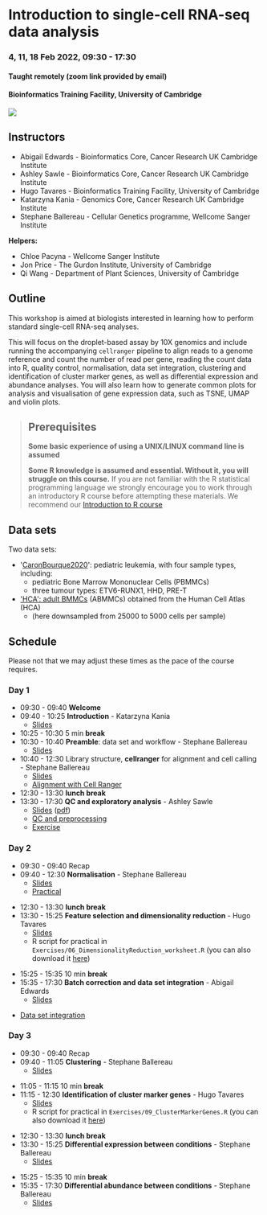# Introduction to single-cell RNA-seq data analysis

### 4, 11, 18 Feb 2022, 09:30 - 17:30
#### Taught remotely (zoom link provided by email)
#### Bioinformatics Training Facility, University of Cambridge

![](Images/uniOfCamCrukLogos.png)

## Instructors

* Abigail Edwards - Bioinformatics Core, Cancer Research UK Cambridge Institute
* Ashley Sawle - Bioinformatics Core, Cancer Research UK Cambridge Institute
* Hugo Tavares - Bioinformatics Training Facility, University of Cambridge
* Katarzyna Kania - Genomics Core, Cancer Research UK Cambridge Institute
* Stephane Ballereau - Cellular Genetics programme, Wellcome Sanger Institute

**Helpers:**

* Chloe Pacyna - Wellcome Sanger Institute
* Jon Price - The Gurdon Institute, University of Cambridge
* Qi Wang - Department of Plant Sciences, University of Cambridge

## Outline

This workshop is aimed at biologists interested in learning how to perform
standard single-cell RNA-seq analyses. 

This will focus on the droplet-based assay by 10X genomics and include running
the accompanying `cellranger` pipeline to align reads to a genome reference and
count the number of read per gene, reading the count data into R, quality control,
normalisation, data set integration, clustering and identification of cluster
marker genes, as well as differential expression and abundance analyses.
You will also learn how to generate common plots for analysis and visualisation
of gene expression data, such as TSNE, UMAP and violin plots.

> ## Prerequisites
>
> __**Some basic experience of using a UNIX/LINUX command line is assumed**__
> 
> __**Some R knowledge is assumed and essential. Without it, you
> will struggle on this course.**__ 
> If you are not familiar with the R statistical programming language we
> strongly encourage you to work through an introductory R course before
> attempting these materials.
> We recommend our [Introduction to R course](https://bioinformatics-core-shared-training.github.io/r-intro/)

## Data sets

Two data sets:

* '[CaronBourque2020](https://www.nature.com/articles/s41598-020-64929-x)': pediatric leukemia, with four sample types, including:
  * pediatric Bone Marrow Mononuclear Cells (PBMMCs)
  * three tumour types: ETV6-RUNX1, HHD, PRE-T  
* ['HCA': adult BMMCs](https://data.humancellatlas.org/explore/projects/cc95ff89-2e68-4a08-a234-480eca21ce79) (ABMMCs) obtained from the Human Cell Atlas (HCA)
  * (here downsampled from 25000 to 5000 cells per sample)

## Schedule

Please not that we may adjust these times as the pace of the course requires.

### Day 1

* 09:30 - 09:40 **Welcome** <!-- Paul -->
* 09:40 - 10:25 **Introduction** - Katarzyna Kania
    + [Slides](UnivCambridge_ScRnaSeqIntro_Base/Slides/01_Introduction.pdf)
* 10:25 - 10:30 5 min **break** 
* 10:30 - 10:40 **Preamble**: data set and workflow - Stephane Ballereau
    + [Slides](UnivCambridge_ScRnaSeqIntro_Base/Slides/02_PreambleSlides.html)
* 10:40 - 12:30 Library structure, **cellranger** for alignment and cell calling - Stephane Ballereau
    + [Slides](UnivCambridge_ScRnaSeqIntro_Base/Slides/03_CellRangerSlides.html) <!-- \([pdf](scRNAseq/Slides/CellRangerSlides.pdf)\) -->
    + [Alignment with Cell Ranger](UnivCambridge_ScRnaSeqIntro_Base/Markdowns/03_CellRanger.html)
* 12:30 - 13:30 **lunch break**
* 13:30 - 17:30 **QC and exploratory analysis** - Ashley Sawle
    + [Slides](UnivCambridge_ScRnaSeqIntro_Base/Slides/04_QualityControlSlides.html) \([pdf](UnivCambridge_ScRnaSeqIntro_Base/Slides/04_QualityControlSlides.pdf)\)
    + [QC and preprocessing](UnivCambridge_ScRnaSeqIntro_Base/Markdowns/04_Preprocessing_And_QC.html)
    + [Exercise](UnivCambridge_ScRnaSeqIntro_Base/Markdowns/04_Preprocessing_And_QC.Exercise.html)  

### Day 2

* 09:30 - 09:40 Recap <!-- Stephane -->
* 09:40 - 12:30 **Normalisation** - Stephane Ballereau
    + [Slides](UnivCambridge_ScRnaSeqIntro_Base/Slides/05_NormalisationSlides.html) <!-- \([pdf](scRNAseq/Slides/05_normalisationSlides.pdf)\) -->
    + [Practical](UnivCambridge_ScRnaSeqIntro_Base/Markdowns/05_Normalisation.html)    
<!-- + [Exercises](UnivCambridge_ScRnaSeqIntro_Base/Markdowns/05_Normalisation_exercises.html) -->
<!-- + [Exercise Solutions](UnivCambridge_ScRnaSeqIntro_Base/Markdowns/05_Normalisation_exercises_solutions.html) -->
* 12:30 - 13:30 **lunch break**
* 13:30 - 15:25 **Feature selection and dimensionality reduction** - Hugo Tavares
    + [Slides](UnivCambridge_ScRnaSeqIntro_Base/Slides/06_FeatureSelectionAndDimensionalityReduction_slides.html)
    + R script for practical in `Exercises/06_DimensionalityReduction_worksheet.R` (you can also download it [here](https://github.com/bioinformatics-core-shared-training/UnivCambridge_ScRnaSeqIntro_Base/blob/87c654f73aa47d258f39a9c42d1563c4e51ddcd3/CourseMaterials/Exercises/06_DimensionalityReduction_worksheet.R))
<!-- + [Materials](UnivCambridge_ScRnaSeqIntro_Base/Markdowns/06_FeatureSelectionAndDimensionalityReduction.html) -->
* 15:25 - 15:35 10 min **break**
* 15:35 - 17:30 **Batch correction and data set integration** - Abigail Edwards
    + [Slides](UnivCambridge_ScRnaSeqIntro_Base/Slides/07_DataIntegrationAndBatchCorrectionSlides.html)  
 + [Data set integration](Markdowns/07_DatasetIntegration.html) 
<!-- + [Solutions](UnivCambridge_ScRnaSeqIntro_Base/Markdowns/07_DataIntegrationChallengeSolution.html) -->
<!-- + [Batch Correction extended example](UnivCambridge_ScRnaSeqIntro_Base/Markdowns/07_BatchCorrection.html) -->
    
### Day 3

* 09:30 - 09:40 Recap <!-- Stephane -->
* 09:40 - 11:05 **Clustering** - Stephane Ballereau
    + [Slides](UnivCambridge_ScRnaSeqIntro_Base/Slides/08_ClusteringSlides.html)
<!-- + [Practical](UnivCambridge_ScRnaSeqIntro_Base/Markdowns/08_ClusteringPostDsi.html) -->
<!-- + [Exercise1](UnivCambridge_ScRnaSeqIntro_Base/Markdowns/08_ClusteringPostDsi_exercise.Rmd) -->
<!-- + [Exercise Solutions](UnivCambridge_ScRnaSeqIntro_Base/Markdowns/08_ClusteringPostDsi_exercise_solutions.html) -->
* 11:05 - 11:15 10 min **break** 
* 11:15 - 12:30 **Identification of cluster marker genes** - Hugo Tavares
    + [Slides](UnivCambridge_ScRnaSeqIntro_Base/Slides/09_ClusterMarkerGenes.html)
    + R script for practical in `Exercises/09_ClusterMarkerGenes.R` (you can also download it [here](https://github.com/bioinformatics-core-shared-training/UnivCambridge_ScRnaSeqIntro_Base/blob/87c654f73aa47d258f39a9c42d1563c4e51ddcd3/CourseMaterials/Exercises/09_ClusterMarkerGenes.R))
<!-- + [Cluster marker genes](UnivCambridge_ScRnaSeqIntro_Base/Markdowns/09_ClusterMarkerGenes.html) -->
<!-- + Worksheet in `Exercises/09_ClusterMarkerGenes.R` -->
* 12:30 - 13:30 **lunch break**
* 13:30 - 15:25 **Differential expression between conditions** - Stephane Ballereau
    + [Slides](UnivCambridge_ScRnaSeqIntro_Base/Slides/10_MultiSplCompSlides.html)
<!-- + [Practical](UnivCambridge_ScRnaSeqIntro_Base/Markdowns/10_MultiSplComp.html) -->
<!-- + [Exercise1](UnivCambridge_ScRnaSeqIntro_Base/Markdowns/10_MultiSplComp_exercise1.Rmd) -->
<!-- + [Exercise1 Solutions](UnivCambridge_ScRnaSeqIntro_Base/Markdowns/10_MultiSplComp_exercise1_solutions.html) -->
* 15:25 - 15:35 10 min **break** 
* 15:35 - 17:30 **Differential abundance between conditions** - Stephane Ballereau
    + [Slides](UnivCambridge_ScRnaSeqIntro_Base/Slides/10_MultiSplCompSlides.html)
<!-- + [Practical](UnivCambridge_ScRnaSeqIntro_Base/Markdowns/10_MultiSplComp.html) -->
<!-- + [Exercise2](UnivCambridge_ScRnaSeqIntro_Base/Markdowns/10_MultiSplComp_exercise2.Rmd) -->
<!-- + [Exercise2 Solutions](UnivCambridge_ScRnaSeqIntro_Base/Markdowns/10_MultiSplComp_exercise2_solutions.html) -->
